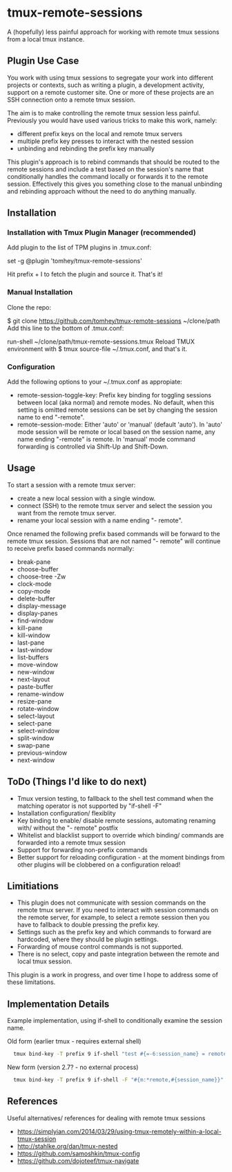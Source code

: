 # tmux-remote-sessions

A (hopefully) less painful approach for working with remote tmux sessions from a local tmux instance.

## Plugin Use Case

You work with using tmux sessions to segregate your work into different projects or contexts, such as writing a plugin, a development activity, support on a remote customer site. One or more of these projects are an SSH connection onto a remote tmux session.

The aim is to make controlling the remote tmux session less painful. Previously you would have used various tricks to make this work, namely:
- different prefix keys on the local and remote tmux servers
- multiple prefix key presses to interact with the nested session
- unbinding and rebinding the prefix key manually

This plugin's approach is to rebind commands that should be routed to the remote sessions and include a test based on the session's name that conditionally handles the command locally or forwards it to the remote session. Effectively this gives you something close to the manual unbinding and rebinding approach without the need to do anything manually. 

## Installation

### Installation with Tmux Plugin Manager (recommended)

Add plugin to the list of TPM plugins in .tmux.conf:

set -g @plugin 'tomhey/tmux-remote-sessions'

Hit prefix + I to fetch the plugin and source it. That's it!

### Manual Installation

Clone the repo:

$ git clone https://github.com/tomhey/tmux-remote-sessions ~/clone/path
Add this line to the bottom of .tmux.conf:

run-shell ~/clone/path/tmux-remote-sessions.tmux
Reload TMUX environment with $ tmux source-file ~/.tmux.conf, and that's it.

### Configuration

Add the following options to your ~/.tmux.conf as appropiate:

- remote-session-toggle-key: Prefix key binding for toggling sessions between local (aka normal) and remote modes. No default, when this setting is omitted remote sessions can be set by changing the session name to end "-remote".
- remote-session-mode: Either 'auto' or 'manual' (default 'auto'). In 'auto' mode session will be remote or local based on the session name, any name ending "-remote" is remote. In 'manual' mode command forwarding is controlled via Shift-Up and Shift-Down.
 
## Usage

To start a session with a remote tmux server:
- create a new local session with a single window.
- connect (SSH) to the remote tmux server and select the session you want from the remote tmux server.
- rename your local session with a name ending "- remote".

Once renamed the following prefix based commands will be forward to the remote tmux session. Sessions that are not named "- remote" will continue to receive prefix based commands normally:

- break-pane
- choose-buffer
- choose-tree -Zw
- clock-mode
- copy-mode
- delete-buffer
- display-message
- display-panes
- find-window
- kill-pane
- kill-window
- last-pane
- last-window
- list-buffers
- move-window
- new-window
- next-layout
- paste-buffer
- rename-window
- resize-pane
- rotate-window
- select-layout
- select-pane
- select-window
- split-window
- swap-pane
- previous-window
- next-window

## ToDo (Things I'd like to do next)

* Tmux version testing, to fallback to the shell test command when the matching operator is not supported by "if-shell -F"
* Installation configuration/ flexiblity
* Key binding to enable/ disable remote sessions, automating renaming with/ without the "- remote" postfix
* Whitelist and blacklist support to override which binding/ commands are forwarded into a remote tmux session
* Support for forwarding non-prefix commands
* Better support for reloading configuration - at the moment bindings from other plugins will be clobbered on a configuration reload!

## Limitiations

* This plugin does not communicate with session commands on the remote tmux server. If you need to interact with session commands on the remote server, for example, to select a remote session then you have to fallback to double pressing the prefix key.
* Settings such as the prefix key and which commands to forward are hardcoded, where they should be plugin settings.
* Forwarding of mouse control commands is not supported.
* There is no select, copy and paste integration between the remote and local tmux session.

This plugin is a work in progress, and over time I hope to address some of these limitations.

## Implementation Details

Example implementation, using if-shell to conditionally examine the session name.

Old form (earlier tmux - requires external shell)

```bash
  tmux bind-key -T prefix 9 if-shell "test #{=-6:session_name} = remote" "display matched" "display different"
```

New form (version 2.7? - no external process)

```bash
  tmux bind-key -T prefix 9 if-shell -F "#{m:*remote,#{session_name}}" "display matched" "display different"
```

## References

Useful alternatives/ references for dealing with remote tmux sessions

- https://simplyian.com/2014/03/29/using-tmux-remotely-within-a-local-tmux-session
- http://stahlke.org/dan/tmux-nested
- https://github.com/samoshkin/tmux-config
- https://github.com/dojoteef/tmux-navigate
